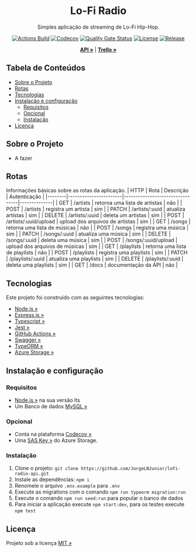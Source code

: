 <div align="center" id="title">
  <h1>Lo-Fi Radio</h1>
</div>

<div align="center" id="short-description">

Simples aplicação de streaming de Lo-Fi Hip-Hop.

</div>

<div align="center" id="badges">

[![Actions Build](https://img.shields.io/github/workflow/status/JorgeLNJunior/lofi-radio-api/Node.js%20CI/master)](https://github.com/JorgeLNJunior/lofi-radio-api/actions?query=workflow%3A%22Node.js+CI%22)
[![Codecov](https://codecov.io/gh/JorgeLNJunior/lofi-radio-api/branch/master/graph/badge.svg?token=W07MKRKK4M)](https://codecov.io/gh/JorgeLNJunior/lofi-radio-api)
[![Quality Gate Status](https://sonarcloud.io/api/project_badges/measure?project=JorgeLNJunior_lofi-radio-api&metric=alert_status)](https://sonarcloud.io/dashboard?id=JorgeLNJunior_lofi-radio-api)
[![License](https://img.shields.io/github/license/JorgeLNJunior/lofi-radio-api)](https://github.com/JorgeLNJunior/lofi-radio-api/blob/master/LICENSE.md)
[![Release](https://img.shields.io/github/v/release/JorgeLNJunior/lofi-radio-api?color=lgreen)](https://github.com/JorgeLNJunior/lofi-radio-api/releases)

</div>

<div align="center">

[**API »**](https://api-lofi-radio.herokuapp.com/) | [**Trello »**](https://trello.com/b/QZwOI6uT/lo-fi-radio)

</div>

## Tabela de Conteúdos
* [Sobre o Projeto](https://github.com/JorgeLNJunior/lofi-radio-api#sobre-o-projeto)
* [Rotas](https://github.com/JorgeLNJunior/lofi-radio-api#rotas)
* [Tecnologias](https://github.com/JorgeLNJunior/lofi-radio-api#tecnologias)
* [Instalação e configuração](https://github.com/JorgeLNJunior/lofi-radio-api#instala%C3%A7%C3%A3o-e-configura%C3%A7%C3%A3o)
  * [Requisitos](https://github.com/JorgeLNJunior/lofi-radio-api#requisitos)
  * [Opcional](https://github.com/JorgeLNJunior/lofi-radio-api#requisitos)
  * [Instalação](https://github.com/JorgeLNJunior/lofi-radio-api#instala%C3%A7%C3%A3o)
* [Licença](https://github.com/JorgeLNJunior/lofi-radio-api#licen%C3%A7a)

## Sobre o Projeto
- A fazer

## Rotas

Informações básicas sobre as rotas da aplicação.
| HTTP   | Rota                  | Descrição                       | Autenticação |
|--------|-----------------------|---------------------------------|--------------|
| GET    | /artists              | retorna uma lista de artistas   | não          |
| POST   | /artists              | registra um artista             | sim          |
| PATCH  | /artists/:uuid        | atualiza artistas               | sim          |
| DELETE | /artists/:uuid        | deleta um artistas              | sim          |
| POST   | /artists/:uuid/upload | upload dos arquivos de artistas | sim          |
| GET    | /songs                | retorna uma lista de músicas    | não          |
| POST   | /songs                | registra uma música             | sim          |
| PATCH  | /songs/:uuid          | atualiza uma música             | sim          |
| DELETE | /songs/:uuid          | deleta uma música               | sim          |
| POST   | /songs/:uuid/upload   | upload dos arquivos de músicas  | sim          |
| GET    | /playlists            | retorna uma lista de playlists  | não          |
| POST   | /playlists            | registra uma playlists          | sim          |
| PATCH  | /playlists/:uuid      | atualiza uma playlists          | sim          |
| DELETE | /playlists/:uuid      | deleta uma playlists            | sim          |
| GET    | /docs                 | documentação da API             | não          |

## Tecnologias
Este projeto foi construído com as seguintes tecnologias:
- [Node.js »](https://nodejs.org)
- [Express.js »](https://expressjs.com)
- [Typescript »](https://www.typescriptlang.org)
- [Jest »](https://jestjs.io)
- [GitHub Actions »](https://github.com/features/actions)
- [Swagger »](https://swagger.io)
- [TypeORM »](https://typeorm.io)
- [Azure Storage »](https://azure.microsoft.com/pt-br/pricing/details/storage/blobs/)

## Instalação e configuração
### Requisitos
  - [Node.js »](https://nodejs.org/en/download) na sua versão lts
  - Um Banco de dados [MySQL »](https://www.mysql.com)

### Opcional
  - Conta na plataforma [Codecov »](https://codecov.io)
  - Uma [SAS Key »](https://docs.microsoft.com/pt-br/azure/storage/common/storage-sas-overview) do Azure Storage.

### Instalação
  1. Clone o projeto: `git clone https://github.com/JorgeLNJunior/lofi-radio-api.git`
  2. Instale as dependências: `npm i`
  3. Renomeie o arquivo `.env.example` para `.env`
  4. Execute as migrations com o comando `npm run typeorm migration:run`
  5. Execute o comando `npm run seed:run` para popular o banco de dados
  6. Para iniciar a aplicação execute `npm start:dev`, para os testes execute `npm test`

## Licença
Projeto sob a licença [MIT »](https://github.com/JorgeLNJunior/lofi-radio-api/blob/master/LICENSE.md)
